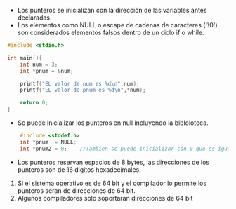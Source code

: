 - Los punteros se inicializan con la dirección de las variables antes declaradas.
- Los elementos como NULL o escape de cadenas de caracteres ('\\0') son considerados elementos falsos dentro de un ciclo if o while.
```c
#include <stdio.h>

int main(){
	int num = 3;
	int *pnum = &num;

	printf("EL valor de num es %d\n",num);
	printf("EL valor de pnum es %d\n",*num);

	return 0;
}
```

- Se puede inicializar los punteros en null incluyendo la bibloioteca.
```c
	#include <stddef.h>
	int *pnum  = NULL;
	int *pnum2 = 0;    //Tambien se puede inicializar con 0 que es igual que decir NULL
```

- Los punteros reservan espacios de 8 bytes, las direcciones de los punteros son de 16  digitos hexadecimales.
 1. Si el sistema operativo es de 64 bit y el compilador lo permite los punteros seran de direcciones de 64 bit.
 2. Algunos compiladores solo soportaran direcciones de 64 bit
